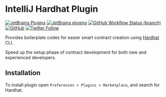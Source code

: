 # IntelliJ Hardhat Plugin

[![JetBrains Plugins](https://img.shields.io/jetbrains/plugin/v/18551-hardhat)](https://plugins.jetbrains.com/plugin/18551-hardhat)
[![JetBrains plugins](https://img.shields.io/jetbrains/plugin/d/18551-hardhat)](https://plugins.jetbrains.com/plugin/18551-hardhat/versions)
[![GitHub Workflow Status (branch)](https://img.shields.io/github/workflow/status/nekofar/intellij-hardhat/Build/master)](https://github.com/nekofar/intellij-hardhat/actions/workflows/build.yml)
[![GitHub](https://img.shields.io/github/license/nekofar/intellij-hardhat)](https://github.com/nekofar/intellij-hardhat/blob/master/LICENSE)
[![Twitter Follow](https://img.shields.io/twitter/follow/nekofar?style=flat)](https://twitter.com/nekofar)

<!-- Plugin description -->
Provides boilerplate codes for easier smart contract creation using [Hardhat](https://hardhat.org) CLI.

Speed up the setup phase of contract development for both new and experienced developers.
<!-- Plugin description end -->

## Installation

To install plugin open `Preferences > Plugins > Marketplace`, and search for Hardhat.